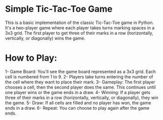 # Simple Tic-Tac-Toe Game
This is a basic implementation of the classic Tic-Tac-Toe game in Python. It's a two-player game where each player takes turns marking spaces in a 3x3 grid. The first player to get three of their marks in a row (horizontally, vertically, or diagonally) wins the game.

# How to Play:
1- Game Board: You'll see the game board represented as a 3x3 grid. Each cell is numbered from 1 to 9. 
2- Players take turns entering the number of the cell where they want to place their mark.
3- Gameplay: The first player chooses a cell, then the second player does the same. This continues until one player wins or the game ends in a draw.
4- Winning: If a player gets three of their marks in a row (horizontally, vertically, or diagonally), they win the game.
5- Draw: If all cells are filled and no player has won, the game ends in a draw.
6- Repeat: You can choose to play again after the game ends.